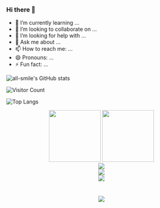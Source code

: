 ### Hi there 👋

<!--
**lbnbhl/lbnbhl** is a ✨ _special_ ✨ repository because its `README.md` (this file) appears on your GitHub profile.

Here are some ideas to get you started:

- 🔭 I’m currently working on ...
- 🌱 I’m currently learning ...
- 👯 I’m looking to collaborate on ...
- 🤔 I’m looking for help with ...
- 💬 Ask me about ...
- 📫 How to reach me: ...
- 😄 Pronouns: ...
- ⚡ Fun fact: ...
-->


- 🌱 I’m currently learning ...
- 👯 I’m looking to collaborate on ...
- 🤔 I’m looking for help with ...
- 💬 Ask me about ...
- 📫 How to reach me: ...
- 😄 Pronouns: ...
- ⚡ Fun fact: ...

<!-- 仓库状态统计-->
![all-smile's GitHub stats](https://github-readme-stats.vercel.app/api?username=lbnbhl&show_icons=true&theme=tokyonight)

<!-- 访问数-->
![Visitor Count](https://profile-counter.glitch.me/all-smile/count.svg)

<!-- 常用语言占比-->
![Top Langs](https://github-readme-stats.vercel.app/api/top-langs/?username=all-smile&layout=compact&theme=tokyonight)


<!-- 语言划分和github信息-->
<div align="center"> <img height="137px" src="https://github-readme-stats.vercel.app/api?username=lbnbhl&hide_title=true&hide_border=true&show_icons=trueline_height=21&text_color=000&icon_color=000&bg_color=0,ea6161,ffc64d,fffc4d,52fa5a&theme=graywhite" /> 
<img height="137px" src="https://github-readme-stats.vercel.app/api/top-langs/?username=lbnbhl&hide_title=true&hide_border=true&layout=compact&langs_count=6&text_color=000&icon_color=fff&bg_color=0,52fa5a,4dfcff,c64dff&theme=graywhite" /></div>

<!-- GitHub 活动统计图-->
<div align="center"> <img src="https://activity-graph.herokuapp.com/graph?username=lbnbhl&theme=xcode" /> </div>

<!-- GitHub 连续打卡-->
<div align="center"> <img src="https://github-readme-streak-stats.herokuapp.com/?user=lbnbhl" /> </div>

<!-- 访问数-->
<div align="center"> <img src="https://visitor-badge.glitch.me/badge?page_id=lbnbhl" /> </div>

<!-- 打字特效-->
<h1 align="center"> <a href="https://sunguoqi.com/"> <img src="https://readme-typing-svg.herokuapp.com/?lines=console.log(%22Hello%2C%20World!%22);小孙同学祝您今天愉快!&center=true&size=27"> </a> </h1>
